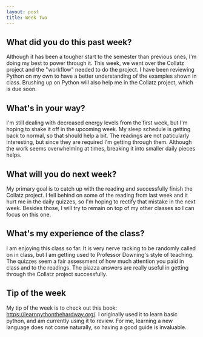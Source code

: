 ```yaml
---
layout: post
title: Week Two
---
```


## What did you do this past week? ##
Although it has been a tougher start to the semester than previous ones, I'm doing my best to power through it. This week, we went over the Collatz project and the "workflow" needed to do the project. I have been reviewing Python on my own to have a better understanding of the examples shown in class. Brushing up on Python will also help me in the Collatz project, which is due soon. 

## What's in your way? ##
I'm still dealing with decreased energy levels from the first week, but I'm hoping to shake it off in the upcoming week. My sleep schedule is getting back to normal, so that should help a bit. The readings are not paticularly interesting, but since they are required I'm getting through them. Although the work seems overwhelming at times, breaking it into smaller daily pieces helps. 

## What will you do next week? ##
My primary goal is to catch up with the reading and successfully finish the Collatz project. I fell behind on some of the reading from last week and it hurt me in the daily quizzes, so I'm hoping to rectify that mistake in the next week. Besides those, I will try to remain on top of my other classes so I can focus on this one.  

## What's my experience of the class? ##
I am enjoying this class so far. It is very nerve racking to be randomly called on in class, but I am getting used to Professor Downing's style of teaching. The quizzes seem a fair assessment of how much attention you paid in class and to the readings. The piazza answers are really useful in getting through the Collatz project successfully. 

## Tip of the week ##
My tip of the week is to check out this book: https://learnpythonthehardway.org/. I originally used it to learn basic python, and am currently using it to review. For me, learning a new language does not come naturally, so having a good guide is invaluable. 
